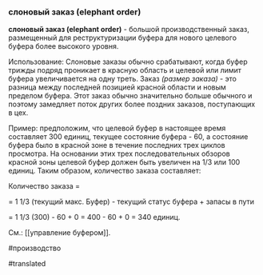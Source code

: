 ### слоновый заказ (elephant order)

**слоновый заказ (elephant order)** - большой производственный заказ, размещенный для реструктуризации буфера для нового целевого буфера более высокого уровня.

Использование: Слоновые заказы обычно срабатывают, когда буфер трижды подряд проникает в красную область и целевой или лимит буфера увеличивается на одну треть. Заказ *(размер заказа)* - это разница между последней позицией красной области и новым пределом буфера. Этот заказ обычно значительно больше обычного и поэтому замедляет поток других более поздних заказов, поступающих в цех.

Пример: предположим, что целевой буфер в настоящее время составляет 300 единиц, текущее состояние буфера - 60, а состояние буфера было в красной зоне в течение последних трех циклов просмотра. На основании этих трех последовательных обзоров красной зоны целевой буфер должен быть увеличен на 1/3 или 100 единиц. Таким образом, количество заказа составляет:

Количество заказа =

= 1 1/3 (текущий макс. Буфер) - текущий статус буфера + запасы в пути

= 1 1/3 (300) - 60 + 0 = 400 - 60 + 0 = 340 единиц.

См.: [[управление буфером]].

#производство

#translated
